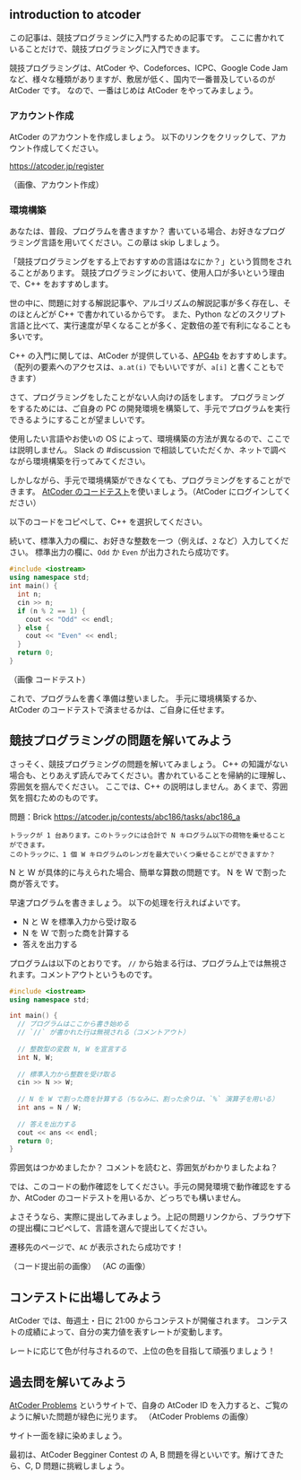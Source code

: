 ## introduction to atcoder

この記事は、競技プログラミングに入門するための記事です。
ここに書かれていることだけで、競技プログラミングに入門できます。

競技プログラミングは、AtCoder や、Codeforces、ICPC、Google Code Jam など、様々な種類がありますが、敷居が低く、国内で一番普及しているのが AtCoder です。
なので、一番はじめは AtCoder をやってみましょう。


### アカウント作成
AtCoder のアカウントを作成しましょう。
以下のリンクをクリックして、アカウント作成してください。

https://atcoder.jp/register

（画像、アカウント作成）

### 環境構築
あなたは、普段、プログラムを書きますか？
書いている場合、お好きなプログラミング言語を用いてください。この章は skip しましょう。

「競技プログラミングをする上でおすすめの言語はなにか？」という質問をされることがあります。
競技プログラミングにおいて、使用人口が多いという理由で、C++ をおすすめします。

世の中に、問題に対する解説記事や、アルゴリズムの解説記事が多く存在し、そのほとんどが C++ で書かれているからです。
また、Python などのスクリプト言語と比べて、実行速度が早くなることが多く、定数倍の差で有利になることも多いです。

C++ の入門に関しては、AtCoder が提供している、[APG4b](https://atcoder.jp/contests/APG4b) をおすすめします。（配列の要素へのアクセスは、`a.at(i)` でもいいですが、`a[i]` と書くこともできます）

さて、プログラミングをしたことがない人向けの話をします。
プログラミングをするためには、ご自身の PC の開発環境を構築して、手元でプログラムを実行できるようにすることが望ましいです。

使用したい言語やお使いの OS によって、環境構築の方法が異なるので、ここでは説明しません。
Slack の #discussion で相談していただくか、ネットで調べながら環境構築を行ってみてください。


しかしながら、手元で環境構築ができなくても、プログラミングをすることができます。
[AtCoder のコードテスト](https://atcoder.jp/contests/APG4b/custom_test)を使いましょう。（AtCoder にログインしてください）


以下のコードをコピぺして、C++ を選択してください。

続いて、標準入力の欄に、お好きな整数を一つ（例えば、`2` など）入力してください。
標準出力の欄に、`Odd` か `Even` が出力されたら成功です。

```C++
#include <iostream>
using namespace std;
int main() {
  int n;
  cin >> n;
  if (n % 2 == 1) {
    cout << "Odd" << endl;
  } else {
    cout << "Even" << endl;
  }
  return 0;
}
```

（画像 コードテスト）

これで、プログラムを書く準備は整いました。
手元に環境構築するか、AtCoder のコードテストで済ませるかは、ご自身に任せます。

## 競技プログラミングの問題を解いてみよう

さっそく、競技プログラミングの問題を解いてみましょう。
C++ の知識がない場合も、とりあえず読んでみてください。書かれていることを帰納的に理解し、雰囲気を掴んでください。
ここでは、C++ の説明はしません。あくまで、雰囲気を掴むためのものです。

問題：Brick
https://atcoder.jp/contests/abc186/tasks/abc186_a
```
トラックが 1 台あります。このトラックには合計で N キログラム以下の荷物を乗せることができます。
このトラックに、1 個 W キログラムのレンガを最大でいくつ乗せることができますか？
```

N と W が具体的に与えられた場合、簡単な算数の問題です。
N を W で割った商が答えです。

早速プログラムを書きましょう。
以下の処理を行えればよいです。

- N と W を標準入力から受け取る
- N を W で割った商を計算する
- 答えを出力する

プログラムは以下のとおりです。
`//` から始まる行は、プログラム上では無視されます。コメントアウトというものです。

```C++
#include <iostream>
using namespace std;

int main() {
  // プログラムはここから書き始める
  // `//` が書かれた行は無視される（コメントアウト）
  
  // 整数型の変数 N, W を宣言する
  int N, W;
  
  // 標準入力から整数を受け取る
  cin >> N >> W;
  
  // N を W で割った商を計算する（ちなみに、割った余りは、`%` 演算子を用いる）
  int ans = N / W;
  
  // 答えを出力する
  cout << ans << endl;
  return 0;
}
```


雰囲気はつかめましたか？
コメントを読むと、雰囲気がわかりましたよね？

では、このコードの動作確認をしてください。手元の開発環境で動作確認をするか、AtCoder のコードテストを用いるか、どっちでも構いません。

よさそうなら、実際に提出してみましょう。上記の問題リンクから、ブラウザ下の提出欄にコピペして、言語を選んで提出してください。

遷移先のページで、`AC` が表示されたら成功です！

（コード提出前の画像）
（AC の画像）


## コンテストに出場してみよう
AtCoder では、毎週土・日に 21:00 からコンテストが開催されます。
コンテストの成績によって、自分の実力値を表すレートが変動します。

レートに応じて色が付与されるので、上位の色を目指して頑張りましょう！


## 過去問を解いてみよう
[AtCoder Problems](https://kenkoooo.com/atcoder#/table/) というサイトで、自身の AtCoder ID を入力すると、ご覧のように解いた問題が緑色に光ります。
（AtCoder Problems の画像）

サイト一面を緑に染めましょう。

最初は、AtCoder Begginer Contest の A, B 問題を得といいです。解けてきたら、C, D 問題に挑戦しましょう。

